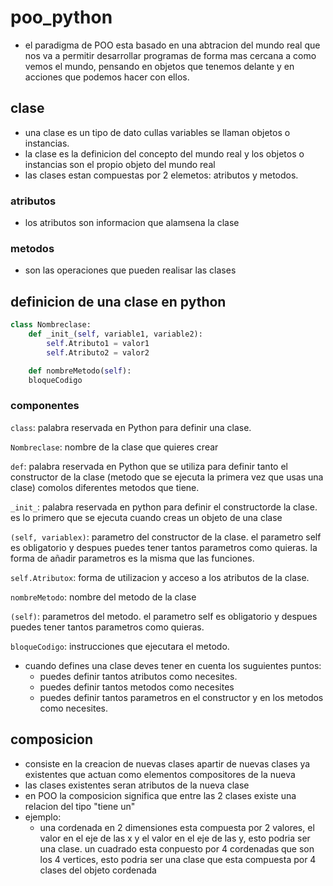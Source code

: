 # poo_python
- el paradigma de POO esta basado en una abtracion del mundo real que nos va a permitir desarrollar programas de forma mas cercana a como vemos el mundo, pensando en objetos que tenemos delante y en acciones que podemos hacer con ellos.

## clase

- una clase es un tipo de dato cullas variables se llaman objetos o instancias.
- la clase es la definicion del concepto del mundo real y los objetos o instancias son el propio objeto del mundo real
- las clases estan compuestas por 2 elemetos: atributos y metodos.

### atributos
- los atributos son informacion que alamsena la clase

### metodos
- son las operaciones que pueden realisar las clases

## definicion de una clase en python

```Python
class Nombreclase:
    def _init_(self, variable1, variable2):
        self.Atributo1 = valor1
        self.Atributo2 = valor2

    def nombreMetodo(self):
    bloqueCodigo
```

### componentes

```class```: palabra reservada en Python para definir una clase.

```Nombreclase```: nombre de la clase que quieres crear

```def```: palabra reservada en Python que se utiliza para definir tanto el constructor de la clase (metodo que se ejecuta la primera vez que usas una clase) comolos diferentes metodos que tiene.

```_init_```: palabra reservada en python para definir el constructorde la clase. es lo primero que se ejecuta cuando creas un objeto de una clase

```(self, variablex)```: parametro del constructor de la clase. el parametro self es obligatorio y despues puedes tener tantos parametros como quieras. la forma de añadir parametros es la misma que las funciones.

```self.Atributox```: forma de utilizacion y acceso a los atributos de la clase.

```nombreMetodo```: nombre del metodo de la clase

```(self)```: parametros del metodo. el parametro self es obligatorio y despues puedes tener tantos parametros como quieras.

```bloqueCodigo```: instrucciones que ejecutara el metodo.

- cuando defines una clase deves tener en cuenta los suguientes puntos:
     - puedes definir tantos atributos como necesites.
     - puedes definir tantos metodos como necesites
     - puedes definir tantos parametros en el constructor y en los metodos como necesites.
     
## composicion
- consiste en la creacion de nuevas clases apartir de nuevas clases ya existentes que actuan como elementos compositores de la nueva
- las clases existentes seran atributos de la nueva clase
- en POO la composicion significa que entre las 2 clases existe una relacion del tipo "tiene un"
- ejemplo:
    - una cordenada en 2 dimensiones esta compuesta por 2 valores, el valor en el eje de las x y el valor en el eje de las y, esto podria ser una clase. un cuadrado esta conpuesto por 4 cordenadas que son los 4 vertices, esto podria ser una clase que esta compuesta por 4 clases del objeto cordenada